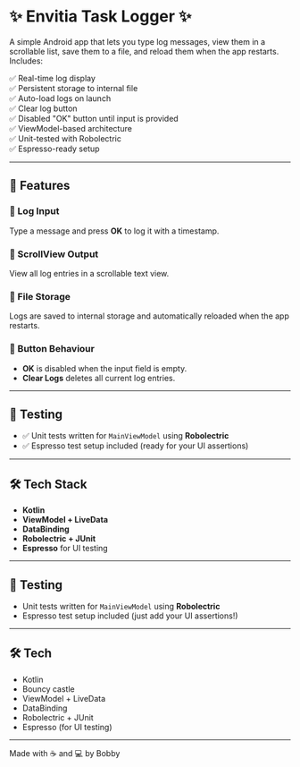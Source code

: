 # ✨ Envitia Task Logger ✨

A simple Android app that lets you type log messages, view them in a scrollable list, save them to a file, and reload them when the app restarts. Includes:

✅ Real-time log display  
✅ Persistent storage to internal file  
✅ Auto-load logs on launch  
✅ Clear log button  
✅ Disabled "OK" button until input is provided  
✅ ViewModel-based architecture  
✅ Unit-tested with Robolectric  
✅ Espresso-ready setup

---

## 🚀 Features

### 🔹 Log Input  
Type a message and press **OK** to log it with a timestamp.

### 🔹 ScrollView Output  
View all log entries in a scrollable text view.

### 🔹 File Storage  
Logs are saved to internal storage and automatically reloaded when the app restarts.

### 🔹 Button Behaviour  
- **OK** is disabled when the input field is empty.  
- **Clear Logs** deletes all current log entries.

---

## 🧪 Testing

- ✅ Unit tests written for `MainViewModel` using **Robolectric**  
- ✅ Espresso test setup included (ready for your UI assertions)

---

## 🛠️ Tech Stack

- **Kotlin**  
- **ViewModel + LiveData**  
- **DataBinding**  
- **Robolectric + JUnit**  
- **Espresso** for UI testing

---


## 🧪 Testing

- Unit tests written for `MainViewModel` using **Robolectric**
- Espresso test setup included (just add your UI assertions!)

---

## 🛠️ Tech

- Kotlin
- Bouncy castle
- ViewModel + LiveData
- DataBinding
- Robolectric + JUnit
- Espresso (for UI testing)

---

Made with ☕ and 💻 by Bobby
